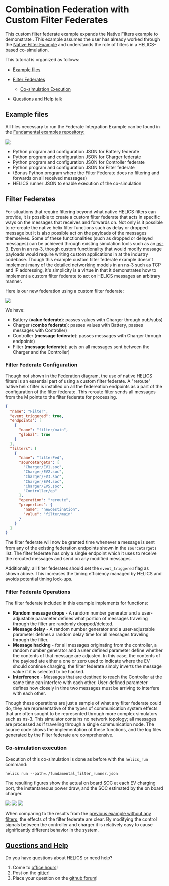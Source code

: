 # Combination Federation with Custom Filter Federates

This custom filter federate example expands the Native Filters example to demonstrate . This example assumes the user has already worked through the [Native Filter Example](./fundamental_native_filter.md) and understands the role of filters in a HELICS-based co-simulation.

This tutorial is organized as follows:

- [Example files](#example-files)
- [Filter Federates](#filter-federates)

  - [Co-simulation Execution](#co-simulation-execution)

- [Questions and Help](#questions-and-help) talk

## Example files

All files necessary to run the Federate Integration Example can be found in the [Fundamental examples repository:](https://github.com/GMLC-TDC/HELICS-Examples/tree/main/user_guide_examples/fundamental/fundamental_message_comm/filter_federate)

[![](https://github.com/GMLC-TDC/helics_doc_resources/raw/main/user_guide/fundamental_combo_github.png)](https://github.com/GMLC-TDC/HELICS-Examples/tree/main/user_guide_examples/fundamental/fundamental_message_comm/combo)

- Python program and configuration JSON for Battery federate
- Python program and configuration JSON for Charger federate
- Python program and configuration JSON for Controller federate
- Python program and configuration JSON for Filter federate
- (Bonus Python program where the Filter Federate does no filtering and forwards on all received messages)
- HELICS runner JSON to enable execution of the co-simulation

## Filter Federates

For situations that require filtering beyond what native HELICS filters can provide, it is possible to create a custom filter federate that acts in specific ways on the messages that receives and forwards on. Not only is it possible to re-create the native helix filter functions such as delay or dropped message but it is also possible act on the payloads of the messages themselves. Some of these functionalities (such as dropped or delayed messages) can be achieved through existing simulation tools such as an [ns-3](https://www.nsnam.org). Even in an ns-3, though custom functionality that would modify message payloads would require writing custom applications in at the industry codebase. Though this example custom filter federate example doesn't implement many of the detailed networking models in an ns-3 such as TCP and IP addressing, it's simplicity is a virtue in that it demonstrates how to implement a custom filter federate to act on HELICS messages an arbitrary manner.

Here is our new federation using a custom filter federate:

![](https://github.com/GMLC-TDC/helics_doc_resources/raw/main/user_guide/fundamental_filter_federate_federation.png)

We have:

- Battery (**value federate**): passes values with Charger through pub/subs)
- Charger (**combo federate**): passes values with Battery, passes messages with Controller)
- Controller (**message federate**): passes messages with Charger through endpoints)
- Filter (**message federate**): acts on all messages sent between the Charger and the Controller)

### Filter Federate Configuration

Though not shown in the Federation diagram, the use of native HELICS filters is an essential part of using a custom filter federate. A "reroute" native helix filter is installed on all the federeation endpoints as a part of the configuration of the filter federate. This reroute filter sends all messages from the M points to the filter federate for processing.

```json
{
  "name": "Filter",
  "event_triggered": true,
  "endpoints": [
    {
      "name": "filter/main",
      "global": true
    }
  ],
  "filters": [
    {
      "name": "filterFed",
      "sourcetargets": [
        "Charger/EV1.soc",
        "Charger/EV2.soc",
        "Charger/EV3.soc",
        "Charger/EV4.soc",
        "Charger/EV5.soc",
        "Controller/ep"
      ],
      "operation": "reroute",
      "properties": {
        "name": "newdestination",
        "value": "filter/main"
      }
    }
  ]
}
```

The filter federate will now be granted time whenever a message is sent from any of the existing federation endpoints shown in the `sourcetargets` list. The filter federate has only a single endpoint which it uses to receive the rerouted messages and send on any modified messages.

Additionally, all filter federates should set the `event_triggered` flag as shown above. This increases the timing efficiency managed by HELICS and avoids potential timing lock-ups.

### Filter Federate Operations

The filter federate included in this example implements for functions:

- **Random message drops** - A random number generator and a user-adjustable parameter defines what portion of messages traveling through the filter are randomly dropped/deleted.
- **Message delay** - A random number generator and a user-adjustable parameter defines a random delay time for all messages traveling through the filter.
- **Message hacking** - for all messages originating from the controller, a random number generator and a user defined parameter define whether the contents of that message are adjusted. In this case, the contents of the payload ate either a one or zero used to indicate where the EV should continue charging; the filter federate simply inverts the message value if it is selected to be hacked.
- **Interference** - Messages that are destined to reach the Controller at the same time can interfere with each other. User-defined parameter defines how closely in time two messages must be arriving to interfere with each other.

Though these operations are just a sample of what any filter federate could do, they are representative of the types of communication system effects that are often sought to be represented through more complex simulators such as ns-3. This simulator contains no network topology; all messages are processed as if traveling through a single communication node. The source code shows the implementation of these functions, and the log files generated by the Filter federate are comprehensive.

### Co-simulation execution

Execution of this co-simulation is done as before with the `helics_run` command:

```shell
helics run --path=./fundamental_filter_runner.json
```

The resulting figures show the actual on board SOC at each EV charging port, the instantaneous power draw, and the SOC estimated by the on board charger.

![](https://github.com/GMLC-TDC/helics_doc_resources/raw/main/user_guide/fundamental_filter_federate_battery_SOCs.png)
![](https://github.com/GMLC-TDC/helics_doc_resources/raw/main/user_guide/fundamental_filter_federate_charging_power.png)
![](https://github.com/GMLC-TDC/helics_doc_resources/raw/main/user_guide/fundamental_filter_federate_estimated_SOCs.png)

When comparing to the results from the [previous example without any filters](./fundamental_combo.md), the effects of the filter federate are clear. By modifying the control signals between the controller and charger it is relatively easy to cause significantly different behavior in the system.

## [Questions and Help](../../support.md)

Do you have questions about HELICS or need help?

1. Come to [office hours](https://helics.org/HELICSOfficeHours.ics)!
2. Post on the [gitter](https://gitter.im/GMLC-TDC/HELICS)!
3. Place your question on the [github forum](https://github.com/GMLC-TDC/HELICS/discussions)!
